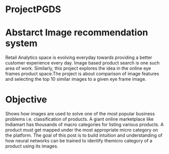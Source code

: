 # ProjectPGDS 
# Abstarct Image recommendation system 
Retail Analytics space is evolving everyday towards providing a better customer experience every day. Image based product search is one such area of work. 
Similarly, this project explores the idea in the online eye frames product space.The project is about comparison of image features 
and selecting the top 10 similar images to a given eye frame image.
# Objective 
Shows how images are used to solve one of the most popular business problems i.e. classification of products. 
A giant online marketplace like Indiamart has thousands of macro categories for listing various products. 
A product must get mapped under the most appropriate micro category on the platform.
The goal of this post is to build intuition and understanding of how neural networks can be trained to identify themicro category of a product using its images.

